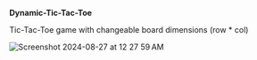 **Dynamic-Tic-Tac-Toe**
<div>
  
</div>

Tic-Tac-Toe game with changeable board dimensions (row * col)

![Screenshot 2024-08-27 at 12 27 59 AM](https://github.com/user-attachments/assets/02235251-457f-442b-9262-c9b2283912c4)

